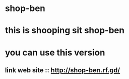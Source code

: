 # shop-ben
# this is shooping sit  shop-ben
# you can use this version 
## link web site :: http://shop-ben.rf.gd/

